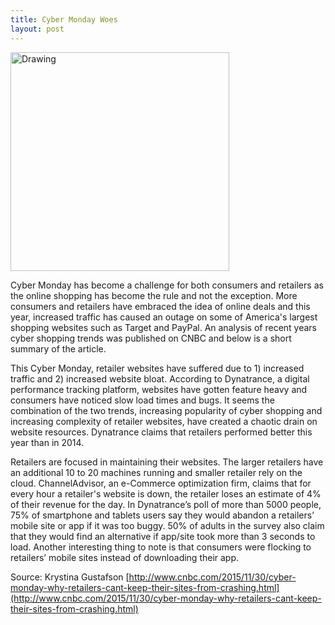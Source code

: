 ```yaml
---
title: Cyber Monday Woes
layout: post
---
```

<img src="{{ site.url }}/images/2015-11-30-image.png" alt="Drawing" style="width: 350px;"/>

Cyber Monday has become a challenge for both consumers and retailers as the online shopping has become the rule and not the exception. More consumers and retailers have embraced the idea of online deals and this year, increased traffic has caused an outage on some of America's largest shopping websites such as Target and PayPal. An analysis of recent years cyber shopping trends was published on CNBC and below is a short summary of the article.

This Cyber Monday, retailer websites have suffered due to 1) increased traffic and 2) increased website bloat. According to Dynatrance, a digital performance tracking platform, websites have gotten feature heavy and consumers have noticed slow load times and bugs. It seems the combination of the two trends, increasing popularity of cyber shopping and increasing complexity of retailer websites, have created a chaotic drain on website resources. Dynatrance claims that retailers performed better this year than in 2014.

Retailers are focused in maintaining their websites. The larger retailers have an additional 10 to 20 machines running and smaller retailer rely on the cloud. ChannelAdvisor, an e-Commerce optimization firm, claims that for every hour a retailer's website is down, the retailer loses an estimate of 4% of their revenue for the day. In Dynatrance’s poll of more than 5000 people, 75% of smartphone and tablets users say they would abandon a retailers’ mobile site or app if it was too buggy. 50% of adults in the survey also claim that they would find an alternative if app/site took more than 3 seconds to load. Another interesting thing to note is that consumers were flocking to retailers’ mobile sites instead of downloading their app.

Source: Krystina Gustafson [http://www.cnbc.com/2015/11/30/cyber-monday-why-retailers-cant-keep-their-sites-from-crashing.html](http://www.cnbc.com/2015/11/30/cyber-monday-why-retailers-cant-keep-their-sites-from-crashing.html)
